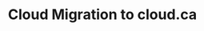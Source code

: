 ---
title: Cloud Migration to cloud.ca
ExternalLink: https://cdn2.hubspot.net/hubfs/732832/CloudOps_CS_Cloud%20Migration_Insurance%20Insight_cloud.ca.pdf
resources:
- name: "thumbnail"
  src: "insurance-insight.jpg"
---